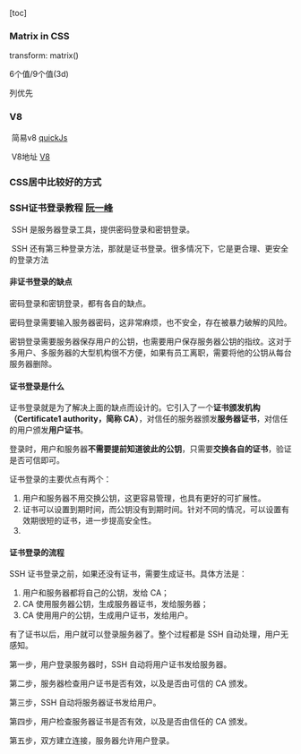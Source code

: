 [toc]

### Matrix in CSS

transform: matrix()

6个值/9个值(3d) 

列优先



### V8

​	简易v8 [quickJs](https://github.com/quickjs-zh/QuickJS)

​	V8地址 [V8](https://github.com/v8/v8)



### CSS居中比较好的方式



### SSH证书登录教程 [阮一峰](http://www.ruanyifeng.com/blog/2020/07/ssh-certificate.html)

​	SSH 是服务器登录工具，提供密码登录和密钥登录。

​	SSH 还有第三种登录方法，那就是证书登录。很多情况下，它是更合理、更安全的登录方法

#### 非证书登录的缺点

密码登录和密钥登录，都有各自的缺点。

密码登录需要输入服务器密码，这非常麻烦，也不安全，存在被暴力破解的风险。

密钥登录需要服务器保存用户的公钥，也需要用户保存服务器公钥的指纹。这对于多用户、多服务器的大型机构很不方便，如果有员工离职，需要将他的公钥从每台服务器删除。



#### 证书登录是什么

证书登录就是为了解决上面的缺点而设计的。它引入了一个**证书颁发机构（Certificate1 authority，简称 CA）**，对信任的服务器颁发**服务器证书**，对信任的用户颁发**用户证书**。

登录时，用户和服务器**不需要提前知道彼此的公钥**，只需要**交换各自的证书**，验证是否可信即可。

证书登录的主要优点有两个：

1. 用户和服务器不用交换公钥，这更容易管理，也具有更好的可扩展性。
2. 证书可以设置到期时间，而公钥没有到期时间。针对不同的情况，可以设置有效期很短的证书，进一步提高安全性。
3. 

#### 证书登录的流程

SSH 证书登录之前，如果还没有证书，需要生成证书。具体方法是：

1. 用户和服务器都将自己的公钥，发给 CA；
2. CA 使用服务器公钥，生成服务器证书，发给服务器；
3. CA 使用用户的公钥，生成用户证书，发给用户。

有了证书以后，用户就可以登录服务器了。整个过程都是 SSH 自动处理，用户无感知。

第一步，用户登录服务器时，SSH 自动将用户证书发给服务器。

第二步，服务器检查用户证书是否有效，以及是否由可信的 CA 颁发。

第三步，SSH 自动将服务器证书发给用户。

第四步，用户检查服务器证书是否有效，以及是否由信任的 CA 颁发。

第五步，双方建立连接，服务器允许用户登录。